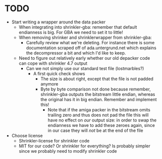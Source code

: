<!--
SPDX-FileCopyrightText: 2025 Thomas Mathys
SPDX-License-Identifier: MIT
-->

# TODO
* Start writing a wrapper around the data packer
  * When integrating into shrinkler-gba: remember that default endianness is big. For GBA we need to set it to little!
  * When removing shrinker and shrinklerwrapper from shrinkler-gba:
    * Carefully review what we're deleting. For instance there is some documentation scraped off of ada.untergrund.net which explains
      the decompressor a bit and which I'd like to keep.
  * Need to figure out relatively early whether our old depacker code can cope with
    shrinkler 4.7 output
    * Can we not simply use our standard test file (lostmarbles?)
      * A first quick check shows
        * The size is about right, except that the file is not padded anymore
        * Byte by byte comparison not done because remember, shrinkler-gba outputs the bitstream
          little endian, whereas the original has it in big endian. Remember and implement this!
          * Note that if the amiga packer in the bitstream omits trailing zero and thus does not
            pad the file this will have no effect on *our* output size: in order to swap the
            endianness we have to add these zeroes again, since in our case they will *not*
            be at the end of the file
* Choose license
  * Shrinkler-license for shrinkler code
  * MIT for our code? Or shrinkler for everything? Is probably simpler since we probably need to modify shrinkler code
